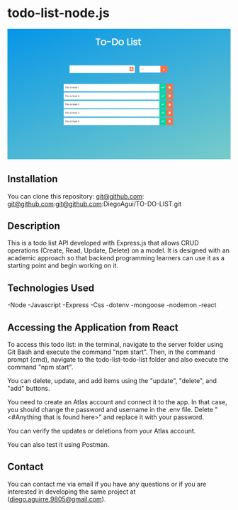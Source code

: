 # todo-list-node.js
<img src="img/TO-DO-LIST.png" alt="LIST">

## Installation

You can clone this repository: git@github.com: git@github.com:git@github.com:DiegoAgui/TO-DO-LIST.git
 
## Description

This is a todo list API developed with Express.js that allows CRUD operations (Create, Read, Update, Delete) on a model. It is designed with an academic approach so that backend programming learners can use it as a starting point and begin working on it.

## Technologies Used
-Node
-Javascript
-Express
-Css
-dotenv
-mongoose
-nodemon
-react

## Accessing the Application from React

To access this todo list: in the terminal, navigate to the server folder using Git Bash and execute the command "npm start". Then, in the command prompt (cmd), navigate to the todo-list-todo-list folder and also execute the command "npm start".

You can delete, update, and add items using the "update", "delete", and "add" buttons.

You need to create an Atlas account and connect it to the app. In that case, you should change the password and username in the .env file. Delete "<#Anything that is found here>" and replace it with your password.

You can verify the updates or deletions from your Atlas account.

You can also test it using Postman.

## Contact
You can contact me via email if you have any questions or if you are interested in developing the same project at (diego.aguirre.9805@gmail.com).